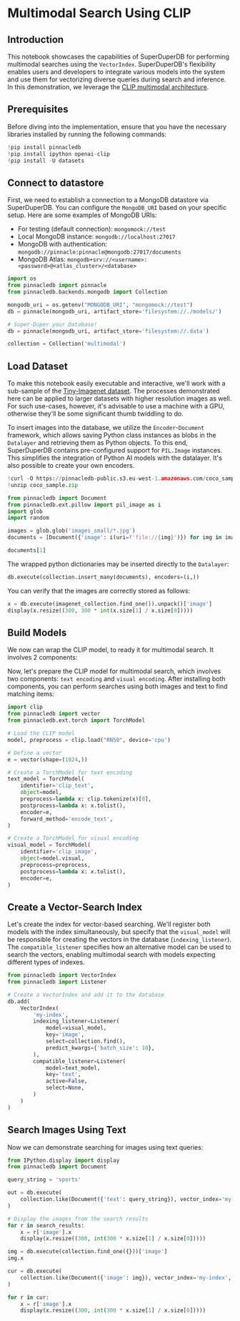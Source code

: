 # Multimodal Search Using CLIP

## Introduction

This notebook showcases the capabilities of SuperDuperDB for performing multimodal searches using the `VectorIndex`. SuperDuperDB's flexibility enables users and developers to integrate various models into the system and use them for vectorizing diverse queries during search and inference. In this demonstration, we leverage the [CLIP multimodal architecture](https://openai.com/research/clip).

## Prerequisites

Before diving into the implementation, ensure that you have the necessary libraries installed by running the following commands:


```python
!pip install pinnacledb
!pip install ipython openai-clip
!pip install -U datasets
```

## Connect to datastore 

First, we need to establish a connection to a MongoDB datastore via SuperDuperDB. You can configure the `MongoDB_URI` based on your specific setup. 
Here are some examples of MongoDB URIs:

* For testing (default connection): `mongomock://test`
* Local MongoDB instance: `mongodb://localhost:27017`
* MongoDB with authentication: `mongodb://pinnacle:pinnacle@mongodb:27017/documents`
* MongoDB Atlas: `mongodb+srv://<username>:<password>@<atlas_cluster>/<database>`


```python
import os
from pinnacledb import pinnacle
from pinnacledb.backends.mongodb import Collection

mongodb_uri = os.getenv("MONGODB_URI", "mongomock://test")
db = pinnacle(mongodb_uri, artifact_store='filesystem://./models/')

# Super-Duper your Database!
db = pinnacle(mongodb_uri, artifact_store='filesystem://.data')

collection = Collection('multimodal')
```

## Load Dataset 

To make this notebook easily executable and interactive, we'll work with a sub-sample of the [Tiny-Imagenet dataset](https://paperswithcode.com/dataset/tiny-imagenet). The processes demonstrated here can be applied to larger datasets with higher resolution images as well. For such use-cases, however, it's advisable to use a machine with a GPU, otherwise they'll be some significant thumb twiddling to do.

To insert images into the database, we utilize the `Encoder`-`Document` framework, which allows saving Python class instances as blobs in the `Datalayer` and retrieving them as Python objects. To this end, SuperDuperDB contains pre-configured support for `PIL.Image` instances. This simplifies the integration of Python AI models with the datalayer. It's also possible to create your own encoders.



```python
!curl -O https://pinnacledb-public.s3.eu-west-1.amazonaws.com/coco_sample.zip
!unzip coco_sample.zip
```


```python
from pinnacledb import Document
from pinnacledb.ext.pillow import pil_image as i
import glob
import random

images = glob.glob('images_small/*.jpg')
documents = [Document({'image': i(uri=f'file://{img}')}) for img in images][:500]
```


```python
documents[1]
```

The wrapped python dictionaries may be inserted directly to the `Datalayer`:


```python
db.execute(collection.insert_many(documents), encoders=(i,))
```

You can verify that the images are correctly stored as follows:


```python
x = db.execute(imagenet_collection.find_one()).unpack()['image']
display(x.resize((300, 300 * int(x.size[1] / x.size[0]))))
```

## Build Models
We now can wrap the CLIP model, to ready it for multimodal search. It involves 2 components:

Now, let's prepare the CLIP model for multimodal search, which involves two components: `text encoding` and `visual encoding`. After installing both components, you can perform searches using both images and text to find matching items:


```python
import clip
from pinnacledb import vector
from pinnacledb.ext.torch import TorchModel

# Load the CLIP model
model, preprocess = clip.load("RN50", device='cpu')

# Define a vector
e = vector(shape=(1024,))

# Create a TorchModel for text encoding
text_model = TorchModel(
    identifier='clip_text',
    object=model,
    preprocess=lambda x: clip.tokenize(x)[0],
    postprocess=lambda x: x.tolist(),
    encoder=e,
    forward_method='encode_text',    
)

# Create a TorchModel for visual encoding
visual_model = TorchModel(
    identifier='clip_image',
    object=model.visual,    
    preprocess=preprocess,
    postprocess=lambda x: x.tolist(),
    encoder=e,
)
```

## Create a Vector-Search Index

Let's create the index for vector-based searching. We'll register both models with the index simultaneously, but specify that the `visual_model` will be responsible for creating the vectors in the database (`indexing_listener`). The `compatible_listener` specifies how an alternative model can be used to search the vectors, enabling multimodal search with models expecting different types of indexes.


```python
from pinnacledb import VectorIndex
from pinnacledb import Listener

# Create a VectorIndex and add it to the database
db.add(
    VectorIndex(
        'my-index',
        indexing_listener=Listener(
            model=visual_model,
            key='image',
            select=collection.find(),
            predict_kwargs={'batch_size': 10},
        ),
        compatible_listener=Listener(
            model=text_model,
            key='text',
            active=False,
            select=None,
        )
    )
)
```

## Search Images Using Text

Now we can demonstrate searching for images using text queries:


```python
from IPython.display import display
from pinnacledb import Document

query_string = 'sports'

out = db.execute(
    collection.like(Document({'text': query_string}), vector_index='my-index', n=3).find({})
)

# Display the images from the search results
for r in search_results:
    x = r['image'].x
    display(x.resize((300, int(300 * x.size[1] / x.size[0]))))
```


```python
img = db.execute(collection.find_one({}))['image']
img.x
```


```python
cur = db.execute(
    collection.like(Document({'image': img}), vector_index='my-index', n=3).find({})
)

for r in cur:
    x = r['image'].x
    display(x.resize((300, int(300 * x.size[1] / x.size[0]))))
```


```python

```
